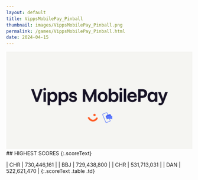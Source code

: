 ```yaml
---
layout: default
title: VippsMobilePay_Pinball
thumbnail: images/VippsMobilePay_Pinball.png
permalink: /games/VippsMobilePay_Pinball.html
date: 2024-04-15
---
```


<img src="../images/VippsMobilePay_Pinball.png" class="gameThumbnail img-fluid mx-auto align-middle">
## HIGHEST SCORES
{:.scoreText}

| CHR | 730,446,161 | 
| BBJ | 729,438,800 | 
| CHR | 531,713,031 | 
| DAN | 522,621,470 | 
{:.scoreText .table .td}
